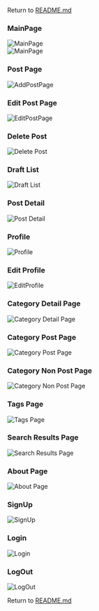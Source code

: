 Return to [README.md](/README.md)

### MainPage  
![MainPage](/docs/img/wireframes/index-one.png)  
![MainPage](/docs/img/wireframes/index-two.png)  

### Post Page  
![AddPostPage](/docs/img/wireframes/add-post.png)  

### Edit Post Page  
![EditPostPage](/docs/img/wireframes/edit-post.png)  

### Delete Post
![Delete Post](/docs/img/wireframes/delete-post.png)  

### Draft List
![Draft List](/docs/img/wireframes/draft-list.png)  

### Post Detail
![Post Detail](/docs/img/wireframes/post-detail.png)

### Profile
![Profile](/docs/img/wireframes/profile.png)  

### Edit Profile
![EditProfile](/docs/img/wireframes/edit-profile.png)  

### Category Detail Page
![Category Detail Page](/docs/img/wireframes/category-detail.png)  

### Category Post Page
![Category Post Page](/docs/img/wireframes/category-post.png)  

### Category Non Post Page
![Category Non Post Page](/docs/img/wireframes/category-post-no-results.png)  

### Tags Page
![Tags Page](/docs/img/wireframes/tags-page.png)  

### Search Results Page
![Search Results Page](/docs/img/wireframes/search-results.png)  

### About Page
![About Page](/docs/img/wireframes/about.png)  

### SignUp 
![SignUp](/docs/img/wireframes/signup.png)  

### Login 
![Login](/docs/img/wireframes/login.png)  

### LogOut
![LogOut](/docs/img/wireframes/logout.png)  


Return to [README.md](/README.md)